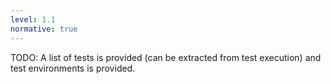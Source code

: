 ```yaml
---
level: 1.1
normative: true
---
```


TODO: A list of tests is provided (can be extracted from test execution) and test environments is provided.